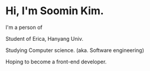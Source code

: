 # Hi, I'm Soomin Kim.

I'm a person of 

Student of Erica, Hanyang Univ. 

Studying Computer science. (aka. Software engineering)

Hoping to become a front-end developer. 